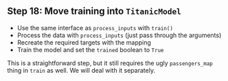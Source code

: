 ## Step 18: Move training into `TitanicModel`

- Use the same interface as `process_inputs` with `train()`
- Process the data with `process_inputs` (just pass through the arguments)
- Recreate the required targets with the mapping
- Train the model and set the `trained` boolean to `True`

This is a straightforward step, but it still requires the ugly `passengers_map` thing in `train` as well. We will deal with it separately.



